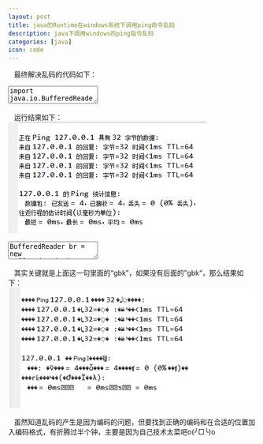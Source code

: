```yaml
---
layout: post
title: java的Runtime在windows系统下调用ping命令乱码 
description: java下调用windows的ping指令乱码
categories: [java]
icon: code
---
```

&nbsp;&nbsp; 最终解决乱码的代码如下：    

<textarea name="code" class="java" >
import java.io.BufferedReader;
import java.io.IOException;
import java.io.InputStreamReader;
 
public class TestRuntimeExec {
	public static void main(String[] args) {
		Runtime r = Runtime.getRuntime();
		Process p;
		try {
			p = r.exec("ping 127.0.0.1");
			BufferedReader br = new BufferedReader(new InputStreamReader(p.getInputStream(), "gbk"));
			String inline;
			while ((inline = br.readLine()) != null) {
				String string = new String(inline.getBytes());
				System.out.println(string);
			}
			br.close();
		} catch (IOException e) {
			e.printStackTrace();
		}
	}
}
</textarea>

&nbsp;&nbsp; 运行结果如下：
<img src="/images/20141207/java-runtime-encode01.png" alt="runtime乱码效果图"/>

<textarea name="code" class="java" >
BufferedReader br = new BufferedReader(new InputStreamReader(p.getInputStream(), "gbk"));
</textarea>

&nbsp;&nbsp; 其实关键就是上面这一句里面的“gbk”，如果没有后面的”gbk“，那么结果如下：
<img src="/images/20141207/java-runtime-encode02.png" alt="runtime乱码效果图"/>

&nbsp;&nbsp;    虽然知道乱码的产生是因为编码的问题，但要找到正确的编码和在合适的位置加入编码格式，有折腾过半个钟，主要是因为自己技术太菜吧o(╯□╰)o
